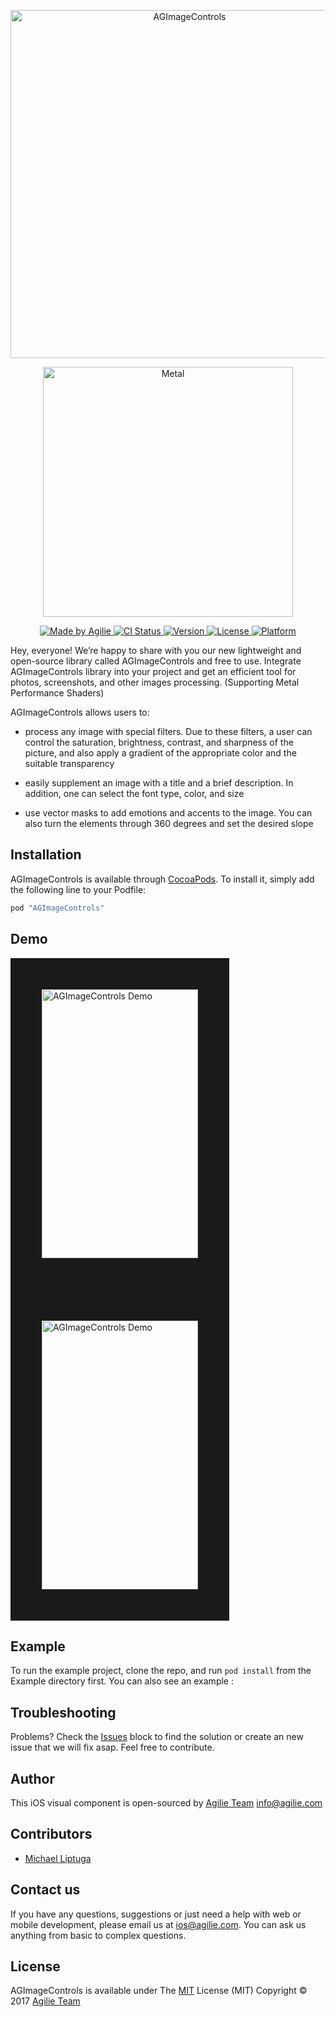 <p align="center">
<img src="https://user-images.githubusercontent.com/4165054/28629674-c7a917aa-7230-11e7-94c6-4e76ffa2b032.png" alt="AGImageControls" title="AGImageControls" width="557"/>
</p>

<p align="center">
<img src="http://weekly.ascii.jp/elem/000/000/261/261806/Macp11_Metal_1200x.jpg" alt="Metal" title="Metal" width="400"/>
</p>

<p>

</p>

<p align="center">

<a href="https://www.agilie.com?utm_source=github&utm_medium=referral&utm_campaign=Git_Swift&utm_term=AGImageControls">
<img src="https://img.shields.io/badge/Made%20by-Agilie-green.svg?style=flat" alt="Made by Agilie">
</a>

<a href="https://travis-ci.org/liptugamichael@gmail.com/AGImageControls">
<img src="http://img.shields.io/travis/agilie/AGImageControls.svg?style=flat" alt="CI Status">
</a>

<a href="http://cocoapods.org/pods/AGImageControls">
<img src="https://img.shields.io/cocoapods/v/AGImageControls.svg?style=flat" alt="Version">
</a>

<a href="http://cocoapods.org/pods/AGImageControls">
<img src="https://img.shields.io/cocoapods/l/AGImageControls.svg?style=flat" alt="License">
</a>

<a href="http://cocoapods.org/pods/AGImageControls">
<img src="https://img.shields.io/cocoapods/p/AGImageControls.svg?style=flat" alt="Platform">
</a>

</p>

Hey, everyone!
We’re happy to share with you our new lightweight and open-source library called AGImageControls and free to use. 
Integrate AGImageControls library into your project and get an efficient tool for photos, screenshots, and other images processing. (Supporting Metal Performance Shaders)

AGImageControls allows users to:

- process any image with special filters. Due to these filters, a user can control the saturation, brightness, contrast, and sharpness of the picture, and also apply a gradient of the appropriate color and the suitable transparency

- easily supplement an image with a title and a brief description. In addition, one can select the font type, color, and size

- use vector masks to add emotions and accents to the image. You can also turn the elements through 360 degrees and set the desired slope


## Installation

AGImageControls is available through [CocoaPods](http://cocoapods.org). To install
it, simply add the following line to your Podfile:

```ruby
pod "AGImageControls"
```

## Demo

<img src="https://user-images.githubusercontent.com/4165054/28632257-9be44f24-7238-11e7-95da-1e65d40dad25.gif" alt="AGImageControls Demo" height="430" width="250" border ="50"> <img src="https://user-images.githubusercontent.com/4165054/28632626-eceb39b8-7239-11e7-8fd0-2c49aac29ac1.gif" alt="AGImageControls Demo" height="430" width="250" border ="50">

## Example

To run the example project, clone the repo, and run `pod install` from the Example directory first.
You can also see an example :

## Troubleshooting
Problems? Check the [Issues](https://github.com/agilie/AGImageControls/issues) block
to find the solution or create an new issue that we will fix asap. Feel free to contribute.

## Author

This iOS visual component is open-sourced by [Agilie Team](https://www.agilie.com?utm_source=github&utm_medium=referral&utm_campaign=Git_Swift&utm_term=AGImageControls) <info@agilie.com>

## Contributors
- [Michael Liptuga](https://github.com/Liptuga-Michael)

## Contact us
If you have any questions, suggestions or just need a help with web or mobile development, please email us at
<ios@agilie.com>. You can ask us anything from basic to complex questions.

## License

AGImageControls is available under
The [MIT](LICENSE.md) License (MIT) Copyright © 2017 [Agilie Team](https://www.agilie.com?utm_source=github&utm_medium=referral&utm_campaign=Git_Swift&utm_term=AGImageControls) 
